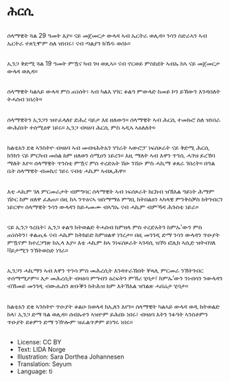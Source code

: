 # ሕርሲ

##
ሰላማዊት ጓል 29 ዓመት እያ። ናይ መጀመርታ ውላዳ ኣብ ኤርትራ ወሊዳ። ንሳን ስድራኣን ኣብ ኤርትራ ተጸጊሞም ስለ ዝነበሩ፣ ናብ ጣልያን ክኸዱ ወሰኑ።

##
ኢንጋ ቅድሚ ጓል 19 ዓመት ምዃና ካብ ገዛ ወጺኣ። ናብ ኖርወይ ምስከደት ኣብኡ ከኣ ናይ መጀመርታ ውላዳ ወሊዳ።

##
ሰላማዊት ካልኣይ ውላዳ ምስ ጠነሰት፣ ኣብ ካልእ ሃገር ቆልዓ ምውላድ ከመይ ኮን ይኸውን እንዳበለት ትሓስብ ነበረት።

##
ሰላማዊትን ኢንጋን ዝተፈላለየ ድሕረ ባይታ እዩ ዘለውን። ሰላማዊት ኣብ ሕርሲ ተመኩሮ ስለ ዝነበራ ውሕስነት ተሰሚዕዋ ነይሩ። ኢንጋ ብዛዕባ ሕርሲ ምስ ኣዲኣ ኣዕለለት።

##
ክልቲአን ደቂ ኣንስትዮ ብዛዕባ ኣብ መብዛሕትአን ሃገራት ኣውሮፓ ነፍሰጾራት ናይ ቅድሚ ሕርሲ ክንክን ናይ ምርካብ መሰል ከም ዘለወን ሰሚዐን ነይረን። እዚ ማለት ኣብ እዋን ጥንሲ ሓገዝ ይረኽባ ማለት እዮ። ሰላማዊት ጥንስቲ ምዃና ምስ ተረድአት ሽዑ ንሽዑ ምስ ሓኪማ ቆጸራ ገበረት። በዓል ቤት ሰላማዊት ብመኪና ገይሩ ናብቲ ሓኪም ኣብጺሕዋ።

##
እቲ ሓኪም ገለ ምርመራታት ብምግባር ሰላማዊት ኣብ ነፍሰጾራት ክርከብ ዝኽእል ዓይነት ሕማም ሽኮር ከም ዘለዋ ፈለጠ። በዚ ከኣ ንጥዕናኣ ዝስማማዕ ምግቢ ክትበልዕን ኣካላዊ ምንቅስቓስ ክትገብርን ነይርዋ። ሰላማዊት ንሳን ውላዳን ከይሓመሙ ብኣግኡ ናብ ሓኪም ብምኻዳ ሕጉስቲ ነይራ።

##
ናይ ኢንጋ ጎረቤት፣ ኢንጋ ቆልዓ ክትወልድ ትሓስብ ከምዘላ ምስ ተረድአትን ከምኡ'ውን ምስ ጠነሰትን፣ ቀልጢፋ ናብ ሓኪም ክትከይድ ከምዘልዋ ነገረታ። በዚ መንገዲ ድማ ንሳን ውላዳን ጥዑያት ምዃኖም ክተረጋግጽ ክኢላ እያ። እቲ ሓኪም ከኣ ንነፍሰጾራት ኣገዳሲ ዝኾነ ፎሊክ ኣሲድ ዝትብሃለ ቫይታሚን ንኽትወስድ ነገራ።

##
ኢንጋን ሓኪማን ኣብ እዋን ጥንሳ ምስ መሕረሲት እንዳተራኸበት ቐጻሊ ምርመራ ንኽትገብር ተሰማሚዖም። እታ መሕረሲት ብዛዕባ ምግብን ዕረፍትን ምኽሪ ሂባታ፤ ከምኡ’ውን ንነብሳን ንውላዳን ብኸመይ መንገዲ ብውሑስን ጽቡቕን ክትሕዝ ከም እትኽእል ዝገልጽ ሓበሬታ ሂባታ።

##
ክልቲአን ደቂ ኣንስትዮ ጥዑያት ቆልዑ ክወላዳ ክኢለን እየን። ሰላማዊት ካልኣይ ውላዳ ወዲ ክትወልድ ከላ፣ ኢንጋ ድማ ጓል ወሊዳ። ሰብኡተን ኣዝዮም ይሕበኑ ነበሩ፣ ብዛዕባ እትን ንፉዓት ኣንስቶምን ጥዑያት ደቆምን ድማ ንዅሎም ዝፈልጥዎም ይነግሩ ነበሩ።

##
* License: CC BY
* Text: LIDA Norge
* Illustration: Sara Dorthea Johannesen
* Translation: Seyum
* Language: ti
